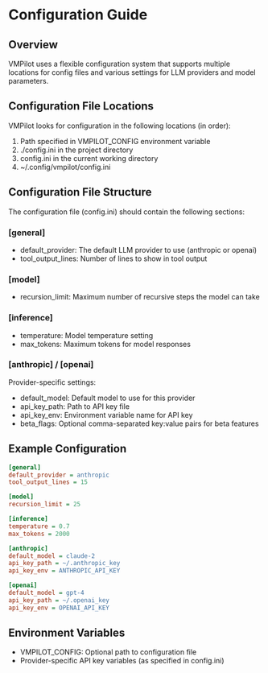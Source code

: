 # Configuration Guide

## Overview
VMPilot uses a flexible configuration system that supports multiple locations for config files and various settings for LLM providers and model parameters.

## Configuration File Locations
VMPilot looks for configuration in the following locations (in order):
1. Path specified in VMPILOT_CONFIG environment variable
2. ./config.ini in the project directory
3. config.ini in the current working directory
4. ~/.config/vmpilot/config.ini

## Configuration File Structure
The configuration file (config.ini) should contain the following sections:

### [general]
- default_provider: The default LLM provider to use (anthropic or openai)
- tool_output_lines: Number of lines to show in tool output

### [model]
- recursion_limit: Maximum number of recursive steps the model can take

### [inference]
- temperature: Model temperature setting
- max_tokens: Maximum tokens for model responses

### [anthropic] / [openai]
Provider-specific settings:
- default_model: Default model to use for this provider
- api_key_path: Path to API key file
- api_key_env: Environment variable name for API key
- beta_flags: Optional comma-separated key:value pairs for beta features

## Example Configuration
```ini
[general]
default_provider = anthropic
tool_output_lines = 15

[model]
recursion_limit = 25

[inference]
temperature = 0.7
max_tokens = 2000

[anthropic]
default_model = claude-2
api_key_path = ~/.anthropic_key
api_key_env = ANTHROPIC_API_KEY

[openai]
default_model = gpt-4
api_key_path = ~/.openai_key
api_key_env = OPENAI_API_KEY
```

## Environment Variables
- VMPILOT_CONFIG: Optional path to configuration file
- Provider-specific API key variables (as specified in config.ini)
